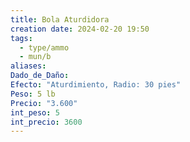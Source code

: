 ```yaml
---
title: Bola Aturdidora
creation date: 2024-02-20 19:50
tags:
  - type/ammo
  - mun/b
aliases: 
Dado_de_Daño: 
Efecto: "Aturdimiento, Radio: 30 pies"
Peso: 5 lb
Precio: "3.600"
int_peso: 5
int_precio: 3600
---
```


